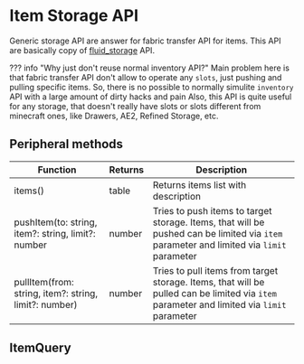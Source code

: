 # Item Storage API

Generic storage API are answer for fabric transfer API for items. This API are basically copy of [fluid_storage](https://tweaked.cc/generic_peripheral/fluid_storage.html) API.

??? info "Why just don't reuse normal inventory API?"
    Main problem here is that fabric transfer API don't allow to operate any `slots`, just pushing and pulling specific items. So, there is no possible to normally simulite `inventory` API with a large amount of dirty hacks and pain
    Also, this API is quite useful for any storage, that doesn't really have slots or slots different from minecraft ones, like Drawers, AE2, Refined Storage, etc.

## Peripheral methods

| Function                                              | Returns | Description                                                                                                                                   |
|-------------------------------------------------------|---------|-----------------------------------------------------------------------------------------------------------------------------------------------|
| items()                                               | table   | Returns items list with description                                                                                                           |
| pushItem(to: string, item?: string, limit?: number    | number  | Tries to push items to target storage. Items, that will be pushed can be limited via `item` parameter and limited via `limit` parameter       |
| pullItem(from: string, item?: string, limit?: number) | number  | Tries to pull items from target storage. Items, that will be pulled can be limited via  `item`  parameter and limited via  `limit`  parameter |

## ItemQuery